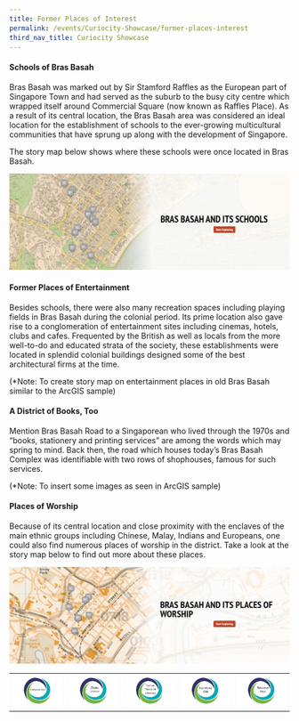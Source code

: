 ```yaml
---
title: Former Places of Interest
permalink: /events/Curiocity-Showcase/former-places-interest
third_nav_title: Curiocity Showcase
---
```

#### **Schools of Bras Basah**

Bras Basah was marked out by Sir Stamford Raffles as the European part of Singapore Town and had served as the suburb to the busy city centre which wrapped itself around Commercial Square (now known as Raffles Place). As a result of its central location, the Bras Basah area was considered an ideal location for the establishment of schools to the ever-growing multicultural communities that have sprung up along with the development of Singapore.

The story map below shows where these schools were once located in Bras Basah.

[![Alt text for image on Isomer site](/images/storymap-image-bras-basah-schools.png)](/resource-room/story-maps/bras-basah-schools)

#### **Former Places of Entertainment**

Besides schools, there were also many recreation spaces including playing fields in Bras Basah during the colonial period. Its prime location also gave rise to a conglomeration of entertainment sites including cinemas, hotels, clubs and cafes. Frequented by the British as well as locals from the more well-to-do and educated strata of the society, these establishments were located in splendid colonial buildings designed some of the best architectural firms at the time.

(*Note: To create story map on entertainment places in old Bras Basah similar to the ArcGIS sample)

#### **A District of Books, Too**

Mention Bras Basah Road to a Singaporean who lived through the 1970s and “books, stationery and printing services” are among the words which may spring to mind. Back then, the road which houses today’s Bras Basah Complex was identifiable with two rows of shophouses, famous for such services.

(*Note: To insert some images as seen in ArcGIS sample)

#### **Places of Worship**

Because of its central location and close proximity with the enclaves of the main ethnic groups including Chinese, Malay, Indians and Europeans, one could also find numerous places of worship in the district. Take a look at the story map below to find out more about these places.

[![Alt text for image on Isomer site](/images/storymap-image-bras-basah-worship.png)](resource-room/story-maps/bras-basah-worship)

| |  |  | | |
| :--------: | :--------: | :--------: |  :--------: | :--------: |
| [![Alt text for image on Isomer site](/images/sample-bb-icon-intro.png)](/events/Curiocity-Showcase/bras-basah) | [![Alt text for image on Isomer site](/images/sample-bb-icon-oldest-district.png)](/events/Curiocity-Showcase/bras-basah/oldest)    | [![Alt text for image on Isomer site](/images/sample-bb-icon-places-interest.png)](/events/curiocity-showcase/former-places-interest)     | [![Alt text for image on Isomer site](/images/sample-bb-icon-becoming-bbb.png)](/events/curiocity-showcase/bras-basah/bbb)     | [![Alt text for image on Isomer site](/images/sample-bb-icon-resource-map.png)](/events/curiocity-showcase/bras-basah/resource-map)     |